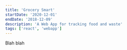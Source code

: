 ```yaml
---
title: 'Grocery Smart'
startDate: '2020-12-01'
endDate: '2018-12-09'
description: 'A Web App for tracking food and waste'
tags: ['react', 'webapp']
---
```


Blah blah
